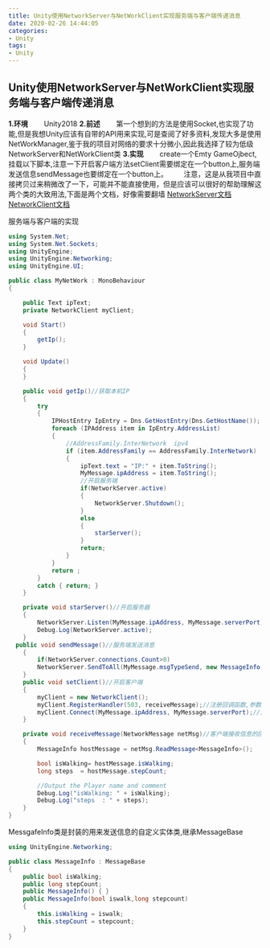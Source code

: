 ```yaml
---
title: Unity使用NetworkServer与NetWorkClient实现服务端与客户端传递消息
date: 2020-02-26 14:44:05
categories:
- Unity
tags:
- Unity
---
```


## Unity使用NetworkServer与NetWorkClient实现服务端与客户端传递消息
**1.环境**
&emsp;&emsp;Unity2018
**2.前述**
&emsp;&emsp;第一个想到的方法是使用Socket,也实现了功能,但是我想Unity应该有自带的API用来实现,可是查阅了好多资料,发现大多是使用NetWorkManager,鉴于我的项目对网络的要求十分微小,因此我选择了较为低级NetworkServer和NetWorkClient类
**3.实现**
&emsp;&emsp;create一个Emty GameOjbect,挂载以下脚本,注意一下开启客户端方法setClient需要绑定在一个button上,服务端发送信息sendMessage也要绑定在一个button上。
&emsp;&emsp;注意，这是从我项目中直接拷贝过来稍微改了一下，可能并不能直接使用，但是应该可以很好的帮助理解这两个类的大致用法,下面是两个文档，好像需要翻墙
[NetworkServer文档](https://docs.unity3d.com/2018.1/Documentation/ScriptReference/Networking.NetworkServer.html)
[NetworkClient文档](https://docs.unity3d.com/2018.1/Documentation/ScriptReference/Networking.NetworkClient.html)

服务端与客户端的实现
```c#
using System.Net;
using System.Net.Sockets;
using UnityEngine;
using UnityEngine.Networking;
using UnityEngine.UI;

public class MyNetWork : MonoBehaviour
{

    public Text ipText;
    private NetworkClient myClient;

    void Start()
    {
        getIp();      
    }

    void Update()
    {        
    }

    public void getIp()//获取本机IP
    {
        try
        {
            IPHostEntry IpEntry = Dns.GetHostEntry(Dns.GetHostName());
            foreach (IPAddress item in IpEntry.AddressList)
            {
                //AddressFamily.InterNetwork  ipv4
                if (item.AddressFamily == AddressFamily.InterNetwork)
                {
                    ipText.text = "IP:" + item.ToString();
                    MyMessage.ipAddress = item.ToString();
                    //开启服务端
                    if(NetworkServer.active)
                    {
                        NetworkServer.Shutdown();
                    }
                    else
                    {
                        starServer();
                    }
                    return;
                }
            }
            return ;
        }
        catch { return; }
    }

    private void starServer()//开启服务器
    {
        NetworkServer.Listen(MyMessage.ipAddress, MyMessage.serverPort);//参数为IP和Port
        Debug.Log(NetworkServer.active);    
    }
  public void sendMessage()//服务端发送消息
    {
        if(NetworkServer.connections.Count>0)
        NetworkServer.SendToAll(MyMessage.msgTypeSend, new MessageInfo(isWalking, steps));
    }
    public void setClient()//开启客户端
    {
        myClient = new NetworkClient();
        myClient.RegisterHandler(503, receiveMessage);//注册回调函数,参数1为消息类型,数字可以自定义,用于识别回调函数,参数2为回调函数
        myClient.Connect(MyMessage.ipAddress, MyMessage.serverPort);//连接服务端,参数分别为IP和Port
    }

    private void receiveMessage(NetworkMessage netMsg)//客户端接收信息的回调函数的实现
    {
        MessageInfo hostMessage = netMsg.ReadMessage<MessageInfo>();

        bool isWalking= hostMessage.isWalking;
        long steps  = hostMessage.stepCount;

        //Output the Player name and comment
        Debug.Log("isWalking: " + isWalking);
        Debug.Log("steps  : " + steps);
    }
}
```
MessgafeInfo类是封装的用来发送信息的自定义实体类,继承MessageBase
```c#
using UnityEngine.Networking;

public class MessageInfo : MessageBase
{
    public bool isWalking;
    public long stepCount;
    public MessageInfo() { }
    public MessageInfo(bool iswalk,long stepcount)
    {
        this.isWalking = iswalk;
        this.stepCount = stepcount;
    }
}
```

